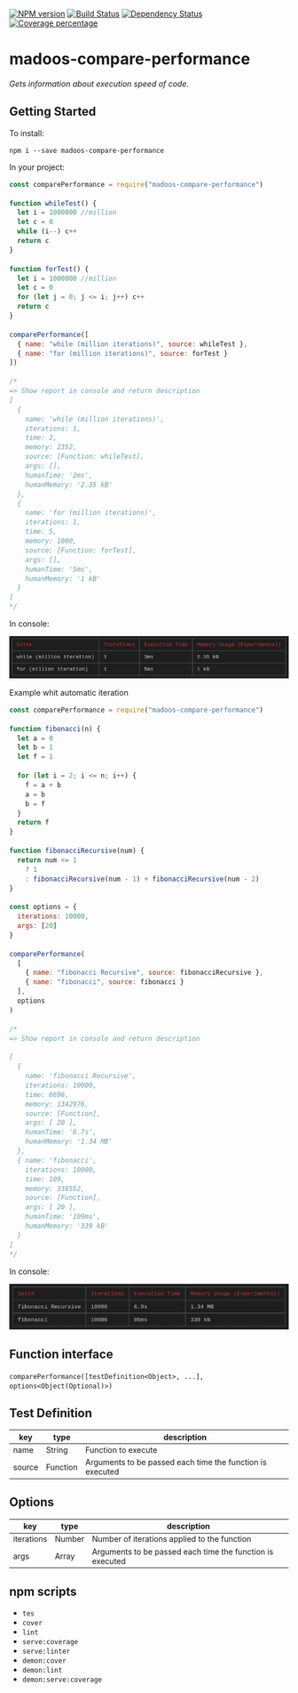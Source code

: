 [![NPM version][npm-image]][npm-url] [![Build Status][travis-image]][travis-url] [![Dependency Status][daviddm-image]][daviddm-url] [![Coverage percentage][coveralls-image]][coveralls-url]

# madoos-compare-performance

_Gets information about execution speed of code._

## Getting Started

To install:

    npm i --save madoos-compare-performance

In your project:

```javascript
const comparePerformance = require("madoos-compare-performance")

function whileTest() {
  let i = 1000000 //million
  let c = 0
  while (i--) c++
  return c
}

function forTest() {
  let i = 1000000 //million
  let c = 0
  for (let j = 0; j <= i; j++) c++
  return c
}

comparePerformance([
  { name: "while (million iterations)", source: whileTest },
  { name: "for (million iterations)", source: forTest }
])

/*
=> Show report in console and return description
[
  {
    name: 'while (million iterations)',
    iterations: 1,
    time: 2,
    memory: 2352,
    source: [Function: whileTest],
    args: [],
    humanTime: '2ms',
    humanMemory: '2.35 kB'
  },
  {
    name: 'for (million iterations)',
    iterations: 1,
    time: 5,
    memory: 1000,
    source: [Function: forTest],
    args: [],
    humanTime: '5ms',
    humanMemory: '1 kB'
  }
]
*/
```

In console:

![example 1](https://raw.githubusercontent.com/madoos/compare-performance/develop/resources/example1.png)

Example whit automatic iteration

```javascript
const comparePerformance = require("madoos-compare-performance")

function fibonacci(n) {
  let a = 0
  let b = 1
  let f = 1

  for (let i = 2; i <= n; i++) {
    f = a + b
    a = b
    b = f
  }
  return f
}

function fibonacciRecursive(num) {
  return num <= 1
    ? 1
    : fibonacciRecursive(num - 1) + fibonacciRecursive(num - 2)
}

const options = {
  iterations: 10000,
  args: [20]
}

comparePerformance(
  [
    { name: "fibonacci Recursive", source: fibonacciRecursive },
    { name: "fibonacci", source: fibonacci }
  ],
  options
)

/*
=> Show report in console and return description

[
  {
    name: 'fibonacci Recursive',
    iterations: 10000,
    time: 6696,
    memory: 1342976,
    source: [Function],
    args: [ 20 ],
    humanTime: '6.7s',
    humanMemory: '1.34 MB'
  },
  { name: 'fibonacci',
    iterations: 10000,
    time: 109,
    memory: 338552,
    source: [Function],
    args: [ 20 ],
    humanTime: '109ms',
    humanMemory: '339 kB'
  }
]
*/
```

In console:

![example 1](https://raw.githubusercontent.com/madoos/compare-performance/develop/resources/example2.png)

## Function interface

`comparePerformance([testDefinition<Object>, ...], options<Object(Optional)>)`

## Test Definition

| key    | type     | description                                               |
| ------ | -------- | --------------------------------------------------------- |
| name   | String   | Function to execute                                       |
| source | Function | Arguments to be passed each time the function is executed |

## Options

| key        | type   | description                                               |
| ---------- | ------ | --------------------------------------------------------- |
| iterations | Number | Number of iterations applied to the function              |
| args       | Array  | Arguments to be passed each time the function is executed |

## npm scripts

* `tes`
* `cover`
* `lint`
* `serve:coverage`
* `serve:linter`
* `demon:cover`
* `demon:lint`
* `demon:serve:coverage`

[npm-image]: https://badge.fury.io/js/madoos-compare-performance.svg
[npm-url]: https://npmjs.org/package/madoos-compare-performance
[travis-image]: https://travis-ci.org/madoos/compare-performance.svg?branch=develop
[travis-url]: https://travis-ci.org/madoos/compare-performance
[daviddm-image]: https://david-dm.org/madoos/compare-performance.svg?theme=shields.io
[daviddm-url]: https://david-dm.org/madoos/compare-performance
[coveralls-image]: https://coveralls.io/repos/madoos/compare-performance/badge.svg
[coveralls-url]: https://coveralls.io/r/madoos/compare-performance
